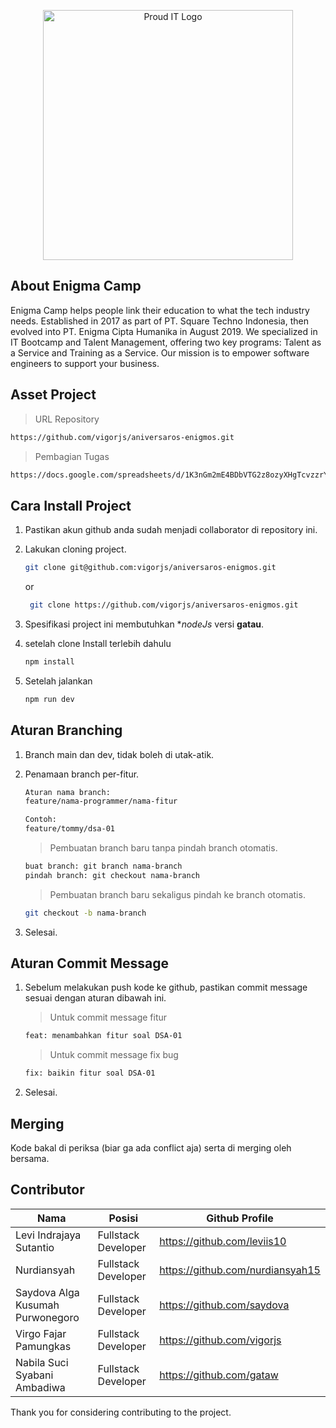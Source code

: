 <p align="center"><a href="https://enigmacamp.com/" target="_blank"><img src="https://enigmacamp.com/_next/image?url=%2Ficons%2Fenigma-logo-home.png&w=256&q=75" width="400" alt="Proud IT Logo"></a></p>

## About Enigma Camp

Enigma Camp helps people link their education to what the tech industry needs.
Established in 2017 as part of PT. Square Techno Indonesia, then evolved into 
PT. Enigma Cipta Humanika in August 2019. We specialized in IT Bootcamp and Talent Management, 
offering two key programs: Talent as a Service and Training as a Service. Our mission is to empower 
software engineers to support your business.
## Asset Project

> URL Repository

```sh
https://github.com/vigorjs/aniversaros-enigmos.git
```
> Pembagian Tugas

```sh
https://docs.google.com/spreadsheets/d/1K3nGm2mE4BDbVTG2z8ozyXHgTcvzzrYMFzW0gvMuBm8/edit?hl=id&gid=0#gid=0
```

## Cara Install Project

1. Pastikan akun github anda sudah menjadi collaborator di repository ini.
2. Lakukan cloning project.
    
    ```sh
    git clone git@github.com:vigorjs/aniversaros-enigmos.git
    ```
   or
   ```sh
    git clone https://github.com/vigorjs/aniversaros-enigmos.git
    ```
3. Spesifikasi project ini membutuhkan **nodeJs* versi **gatau**.
4. setelah clone Install terlebih dahulu 
    ```sh
    npm install
    ```
5. Setelah jalankan
    ```sh
    npm run dev
    ```

## Aturan Branching

1. Branch main dan dev, tidak boleh di utak-atik.
2. Penamaan branch per-fitur.

    ```sh
    Aturan nama branch:
    feature/nama-programmer/nama-fitur
   
    Contoh:
    feature/tommy/dsa-01
    ```

   > Pembuatan branch baru tanpa pindah branch otomatis.

    ```sh
    buat branch: git branch nama-branch
    pindah branch: git checkout nama-branch
    ```

   > Pembuatan branch baru sekaligus pindah ke branch otomatis.

    ```sh
    git checkout -b nama-branch
    ```

3. Selesai.

## Aturan Commit Message

1. Sebelum melakukan push kode ke github, pastikan commit message sesuai dengan aturan dibawah ini.

   > Untuk commit message fitur

    ```sh
    feat: menambahkan fitur soal DSA-01
    ```

   > Untuk commit message fix bug

    ```sh
    fix: baikin fitur soal DSA-01
    ```

2. Selesai.

## Merging

Kode bakal di periksa (biar ga ada conflict aja) serta di merging oleh bersama.

## Contributor

| Nama                              | Posisi              | Github Profile                         |
|-----------------------------------| ------------------- |----------------------------------------|
| Levi Indrajaya Sutantio           | Fullstack Developer | https://github.com/leviis10            |
| Nurdiansyah                       | Fullstack Developer | https://github.com/nurdiansyah15       |
| Saydova Alga Kusumah Purwonegoro  | Fullstack Developer | https://github.com/saydova             |
| Virgo Fajar Pamungkas             | Fullstack Developer | https://github.com/vigorjs             |
| Nabila Suci Syabani Ambadiwa      | Fullstack Developer | https://github.com/gataw               |

Thank you for considering contributing to the project.
